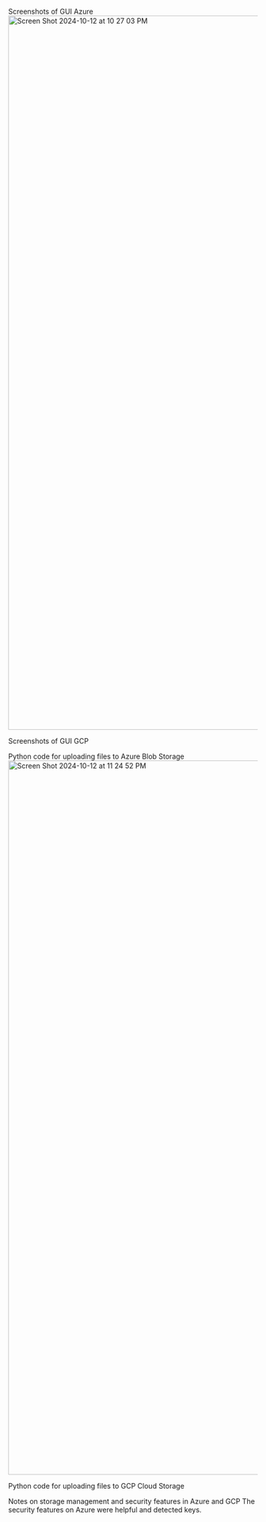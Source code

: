 Screenshots of GUI Azure 
<img width="1440" alt="Screen Shot 2024-10-12 at 10 27 03 PM" src="https://github.com/user-attachments/assets/0f0f0c9d-00c1-4a0e-80ba-e772b4d399ac">

Screenshots of GUI GCP

Python code for uploading files to Azure Blob Storage 
<img width="1440" alt="Screen Shot 2024-10-12 at 11 24 52 PM" src="https://github.com/user-attachments/assets/b6b79070-1c06-4ae7-a684-92cbc5b6696a">

Python code for uploading files to GCP Cloud Storage

Notes on storage management and security features in Azure and GCP
The security features on Azure were helpful and detected keys.
